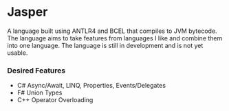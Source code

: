 # Jasper
A language built using ANTLR4 and BCEL that compiles to JVM bytecode. 
The language aims to take features from languages I like and combine them into one language. The language is still in development and is not yet usable.

### Desired Features
- C# Async/Await, LINQ, Properties, Events/Delegates
- F# Union Types
- C++ Operator Overloading